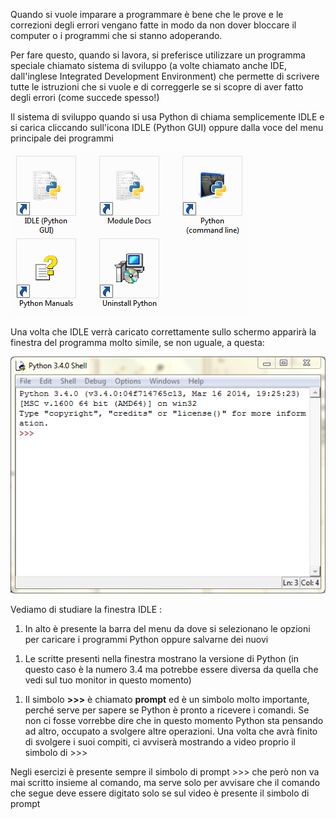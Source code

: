 Quando si vuole imparare a programmare è bene che le prove e le
correzioni degli errori vengano fatte in modo da non dover bloccare il
computer o i programmi che si stanno adoperando.

Per fare questo, quando si lavora, si preferisce utilizzare un programma
speciale chiamato sistema di sviluppo (a volte chiamato anche IDE,
dall'inglese Integrated Development Environment) che permette di
scrivere tutte le istruzioni che si vuole e di correggerle se si scopre
di aver fatto degli errori (come succede spesso\!)

Il sistema di sviluppo quando si usa Python di chiama semplicemente IDLE
e si carica cliccando sull'icona IDLE (Python GUI) oppure dalla voce del
menu principale dei programmi

![Idle\_01.png](../files/Idle_01.png "../files/Idle_01.png")

Una volta che IDLE verrà caricato correttamente sullo schermo apparirà
la finestra del programma molto simile, se non uguale, a questa:

![Idle\_02.png](../files/Idle_02.png "../files/Idle_02.png")

Vediamo di studiare la finestra IDLE :

1.  In alto è presente la barra del menu da dove si selezionano le
    opzioni per caricare i programmi Python oppure salvarne dei nuovi

<!-- end list -->

1.  Le scritte presenti nella finestra mostrano la versione di Python
    (in questo caso è la numero 3.4 ma potrebbe essere diversa da quella
    che vedi sul tuo monitor in questo momento)

<!-- end list -->

1.  Il simbolo **\>\>\>** è chiamato **prompt** ed è un simbolo molto
    importante, perché serve per sapere se Python è pronto a ricevere i
    comandi. Se non ci fosse vorrebbe dire che in questo momento Python
    sta pensando ad altro, occupato a svolgere altre operazioni. Una
    volta che avrà finito di svolgere i suoi compiti, ci avviserà
    mostrando a video proprio il simbolo di \>\>\>

Negli esercizi è presente sempre il simbolo di prompt \>\>\> che però
non va mai scritto insieme al comando, ma serve solo per avvisare che il
comando che segue deve essere digitato solo se sul video è presente il
simbolo di prompt
